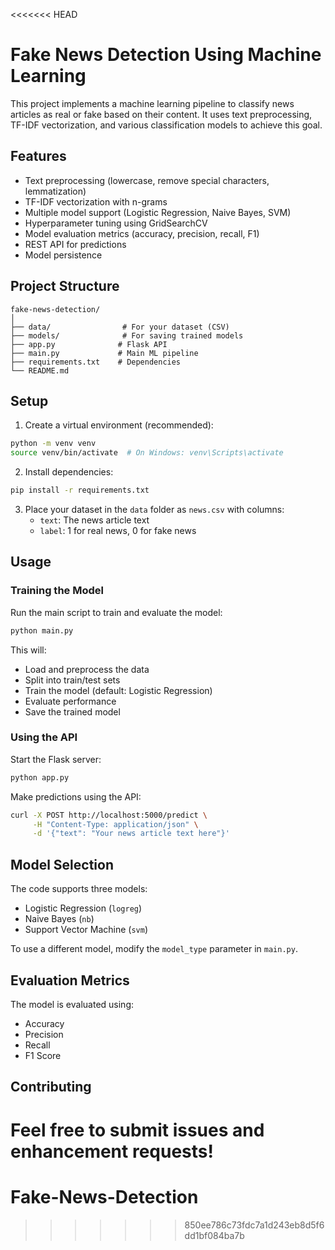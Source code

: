 <<<<<<< HEAD
# Fake News Detection Using Machine Learning

This project implements a machine learning pipeline to classify news articles as real or fake based on their content. It uses text preprocessing, TF-IDF vectorization, and various classification models to achieve this goal.

## Features

- Text preprocessing (lowercase, remove special characters, lemmatization)
- TF-IDF vectorization with n-grams
- Multiple model support (Logistic Regression, Naive Bayes, SVM)
- Hyperparameter tuning using GridSearchCV
- Model evaluation metrics (accuracy, precision, recall, F1)
- REST API for predictions
- Model persistence

## Project Structure

```
fake-news-detection/
│
├── data/                # For your dataset (CSV)
├── models/              # For saving trained models
├── app.py              # Flask API
├── main.py             # Main ML pipeline
├── requirements.txt    # Dependencies
└── README.md
```

## Setup

1. Create a virtual environment (recommended):
```bash
python -m venv venv
source venv/bin/activate  # On Windows: venv\Scripts\activate
```

2. Install dependencies:
```bash
pip install -r requirements.txt
```

3. Place your dataset in the `data` folder as `news.csv` with columns:
   - `text`: The news article text
   - `label`: 1 for real news, 0 for fake news

## Usage

### Training the Model

Run the main script to train and evaluate the model:
```bash
python main.py
```

This will:
- Load and preprocess the data
- Split into train/test sets
- Train the model (default: Logistic Regression)
- Evaluate performance
- Save the trained model

### Using the API

Start the Flask server:
```bash
python app.py
```

Make predictions using the API:
```bash
curl -X POST http://localhost:5000/predict \
     -H "Content-Type: application/json" \
     -d '{"text": "Your news article text here"}'
```

## Model Selection

The code supports three models:
- Logistic Regression (`logreg`)
- Naive Bayes (`nb`)
- Support Vector Machine (`svm`)

To use a different model, modify the `model_type` parameter in `main.py`.

## Evaluation Metrics

The model is evaluated using:
- Accuracy
- Precision
- Recall
- F1 Score

## Contributing

Feel free to submit issues and enhancement requests! 
=======
# Fake-News-Detection
>>>>>>> 850ee786c73fdc7a1d243eb8d5f6dd1bf084ba7b

